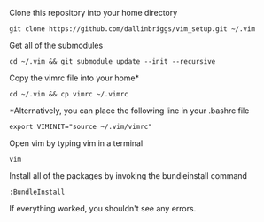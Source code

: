 Clone this repository into your home directory
```
git clone https://github.com/dallinbriggs/vim_setup.git ~/.vim
```

Get all of the submodules
```
cd ~/.vim && git submodule update --init --recursive
```

Copy the vimrc file into your home*
```
cd ~/.vim && cp vimrc ~/.vimrc
```
*Alternatively, you can place the following line in your .bashrc file
```
export VIMINIT="source ~/.vim/vimrc"
```

Open vim by typing vim in a terminal
```
vim
```

Install all of the packages by invoking the bundleinstall command
```
:BundleInstall
```

If everything worked, you shouldn't see any errors. 
